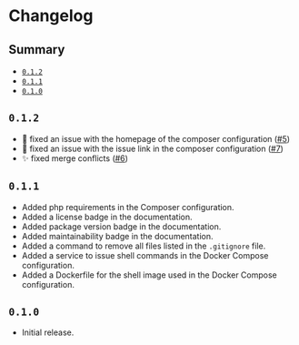 # Changelog

## Summary

- [`0.1.2`](#011)
- [`0.1.1`](#011)
- [`0.1.0`](#010)

## `0.1.2`

- :bug: fixed an issue with the homepage of the composer configuration ([#5](../../pull/5))
- :bug: fixed an issue with the issue link in the composer configuration ([#7](../../pull/7))
- :sparkles: fixed merge conflicts ([#6](../../pull/6))

## `0.1.1`

- Added php requirements in the Composer configuration.
- Added a license badge in the documentation.
- Added package version badge in the documentation.
- Added maintainability badge in the documentation.
- Added a command to remove all files listed in the `.gitignore` file.
- Added a service to issue shell commands in the Docker Compose configuration.
- Added a Dockerfile for the shell image used in the Docker Compose configuration.


## `0.1.0`

- Initial release.
